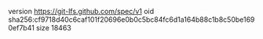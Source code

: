 version https://git-lfs.github.com/spec/v1
oid sha256:cf9718d40c6caf101f20696e0b0c5bc84fc6d1a164b88c1b8c50be1690ef7b41
size 18463
